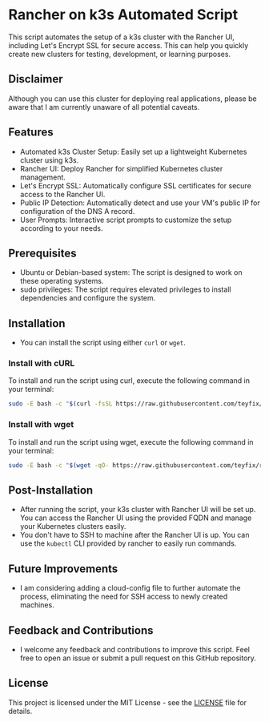 # Rancher on k3s Automated Script

This script automates the setup of a k3s cluster with the Rancher UI, including Let's Encrypt SSL for secure access. This can help you quickly create new clusters for testing, development, or learning purposes.

## Disclaimer

Although you can use this cluster for deploying real applications, please be aware that I am currently unaware of all potential caveats.

## Features

- Automated k3s Cluster Setup: Easily set up a lightweight Kubernetes cluster using k3s.
- Rancher UI: Deploy Rancher for simplified Kubernetes cluster management.
- Let's Encrypt SSL: Automatically configure SSL certificates for secure access to the Rancher UI.
- Public IP Detection: Automatically detect and use your VM's public IP for configuration of the DNS A record.
- User Prompts: Interactive script prompts to customize the setup according to your needs.

## Prerequisites

- Ubuntu or Debian-based system: The script is designed to work on these operating systems.
- sudo privileges: The script requires elevated privileges to install dependencies and configure the system.

## Installation

- You can install the script using either `curl` or `wget`.

### Install with cURL

To install and run the script using curl, execute the following command in your terminal:

```sh
sudo -E bash -c "$(curl -fsSL https://raw.githubusercontent.com/teyfix/rancher/13bed0a60981f980b2c8d503a61d4695daf9d82f/install.sh)"
```

### Install with wget

To install and run the script using wget, execute the following command in your terminal:

```sh
sudo -E bash -c "$(wget -qO- https://raw.githubusercontent.com/teyfix/rancher/13bed0a60981f980b2c8d503a61d4695daf9d82f/install.sh)"
```

## Post-Installation

- After running the script, your k3s cluster with Rancher UI will be set up. You can access the Rancher UI using the provided FQDN and manage your Kubernetes clusters easily.
- You don't have to SSH to machine after the Rancher UI is up. You can use the `kubectl` CLI provided by rancher to easily run commands.

## Future Improvements

- I am considering adding a cloud-config file to further automate the process, eliminating the need for SSH access to newly created machines.

## Feedback and Contributions

- I welcome any feedback and contributions to improve this script. Feel free to open an issue or submit a pull request on this GitHub repository.

## License

This project is licensed under the MIT License - see the [LICENSE](LICENSE) file for details.

